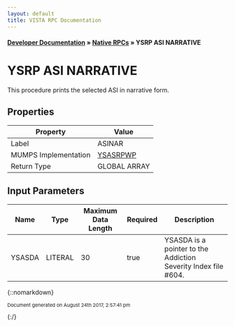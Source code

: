 ```yaml
---
layout: default
title: VISTA RPC Documentation
---
```


#### [Developer Documentation](../index) &#187; [Native RPCs](TableOfContents) &#187; YSRP ASI NARRATIVE<br/>
# YSRP ASI NARRATIVE

This procedure prints the selected ASI in narrative form.

## Properties

Property | Value
--- | ---
Label | ASINAR
MUMPS Implementation | [YSASRPWP](http://code.osehra.org/dox/Routine_YSASRPWP_source.html)
Return Type | GLOBAL ARRAY


## Input Parameters

Name | Type | Maximum Data Length | Required | Description
--- | --- | --- | --- | ---
YSASDA | LITERAL | 30 | true | YSASDA is a pointer to the Addiction Severity Index file #604.



{::nomarkdown} <br/><p style="font-size: 11px">Document generated on August 24th 2017, 2:57:41 pm</p>{:/}